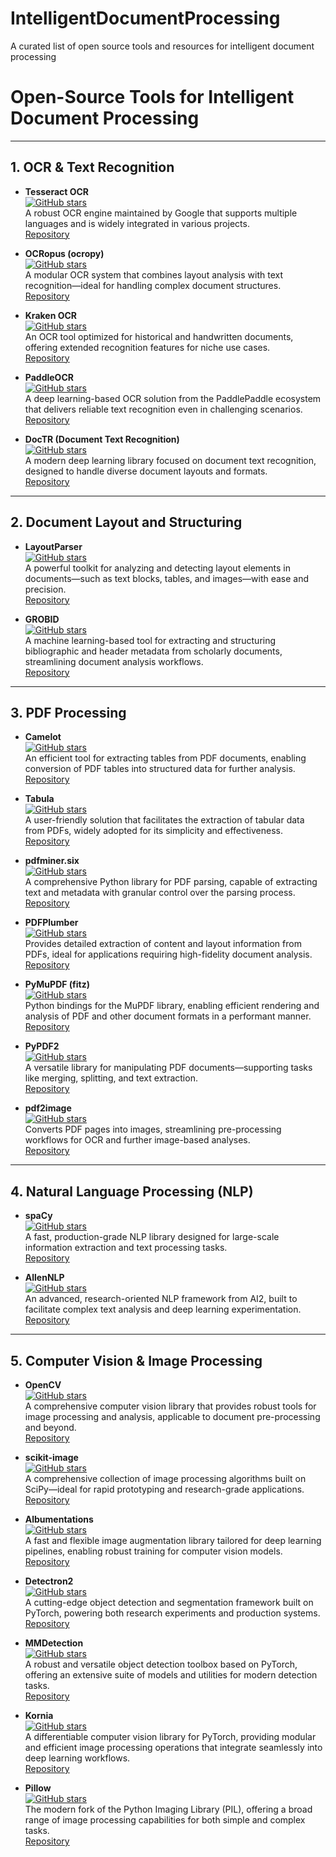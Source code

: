 # IntelligentDocumentProcessing
A curated list of open source tools and resources for intelligent document processing

# Open-Source Tools for Intelligent Document Processing

---

## 1. OCR & Text Recognition

- **Tesseract OCR**  
  [![GitHub stars](https://img.shields.io/github/stars/tesseract-ocr/tesseract?style=social)](https://github.com/tesseract-ocr/tesseract)  
  A robust OCR engine maintained by Google that supports multiple languages and is widely integrated in various projects.  
  [Repository](https://github.com/tesseract-ocr/tesseract)

- **OCRopus (ocropy)**  
  [![GitHub stars](https://img.shields.io/github/stars/tmbdev/ocropy?style=social)](https://github.com/tmbdev/ocropy)  
  A modular OCR system that combines layout analysis with text recognition—ideal for handling complex document structures.  
  [Repository](https://github.com/tmbdev/ocropy)

- **Kraken OCR**  
  [![GitHub stars](https://img.shields.io/github/stars/mittagessen/kraken?style=social)](https://github.com/mittagessen/kraken)  
  An OCR tool optimized for historical and handwritten documents, offering extended recognition features for niche use cases.  
  [Repository](https://github.com/mittagessen/kraken)

- **PaddleOCR**  
  [![GitHub stars](https://img.shields.io/github/stars/PaddlePaddle/PaddleOCR?style=social)](https://github.com/PaddlePaddle/PaddleOCR)  
  A deep learning-based OCR solution from the PaddlePaddle ecosystem that delivers reliable text recognition even in challenging scenarios.  
  [Repository](https://github.com/PaddlePaddle/PaddleOCR)

- **DocTR (Document Text Recognition)**  
  [![GitHub stars](https://img.shields.io/github/stars/mindee/doctr?style=social)](https://github.com/mindee/doctr)  
  A modern deep learning library focused on document text recognition, designed to handle diverse document layouts and formats.  
  [Repository](https://github.com/mindee/doctr)

---

## 2. Document Layout and Structuring

- **LayoutParser**  
  [![GitHub stars](https://img.shields.io/github/stars/Layout-Parser/layout-parser?style=social)](https://github.com/Layout-Parser/layout-parser)  
  A powerful toolkit for analyzing and detecting layout elements in documents—such as text blocks, tables, and images—with ease and precision.  
  [Repository](https://github.com/Layout-Parser/layout-parser)

- **GROBID**  
  [![GitHub stars](https://img.shields.io/github/stars/kermitt2/grobid?style=social)](https://github.com/kermitt2/grobid)  
  A machine learning-based tool for extracting and structuring bibliographic and header metadata from scholarly documents, streamlining document analysis workflows.  
  [Repository](https://github.com/kermitt2/grobid)

---

## 3. PDF Processing

- **Camelot**  
  [![GitHub stars](https://img.shields.io/github/stars/camelot-dev/camelot?style=social)](https://github.com/camelot-dev/camelot)  
  An efficient tool for extracting tables from PDF documents, enabling conversion of PDF tables into structured data for further analysis.  
  [Repository](https://github.com/camelot-dev/camelot)

- **Tabula**  
  [![GitHub stars](https://img.shields.io/github/stars/tabulapdf/tabula?style=social)](https://github.com/tabulapdf/tabula)  
  A user-friendly solution that facilitates the extraction of tabular data from PDFs, widely adopted for its simplicity and effectiveness.  
  [Repository](https://github.com/tabulapdf/tabula)

- **pdfminer.six**  
  [![GitHub stars](https://img.shields.io/github/stars/pdfminer/pdfminer.six?style=social)](https://github.com/pdfminer/pdfminer.six)  
  A comprehensive Python library for PDF parsing, capable of extracting text and metadata with granular control over the parsing process.  
  [Repository](https://github.com/pdfminer/pdfminer.six)

- **PDFPlumber**  
  [![GitHub stars](https://img.shields.io/github/stars/jsvine/pdfplumber?style=social)](https://github.com/jsvine/pdfplumber)  
  Provides detailed extraction of content and layout information from PDFs, ideal for applications requiring high-fidelity document analysis.  
  [Repository](https://github.com/jsvine/pdfplumber)

- **PyMuPDF (fitz)**  
  [![GitHub stars](https://img.shields.io/github/stars/pymupdf/PyMuPDF?style=social)](https://github.com/pymupdf/PyMuPDF)  
  Python bindings for the MuPDF library, enabling efficient rendering and analysis of PDF and other document formats in a performant manner.  
  [Repository](https://github.com/pymupdf/PyMuPDF)

- **PyPDF2**  
  [![GitHub stars](https://img.shields.io/github/stars/py-pdf/PyPDF2?style=social)](https://github.com/py-pdf/PyPDF2)  
  A versatile library for manipulating PDF documents—supporting tasks like merging, splitting, and text extraction.  
  [Repository](https://github.com/py-pdf/PyPDF2)

- **pdf2image**  
  [![GitHub stars](https://img.shields.io/github/stars/Belval/pdf2image?style=social)](https://github.com/Belval/pdf2image)  
  Converts PDF pages into images, streamlining pre-processing workflows for OCR and further image-based analyses.  
  [Repository](https://github.com/Belval/pdf2image)

---

## 4. Natural Language Processing (NLP)

- **spaCy**  
  [![GitHub stars](https://img.shields.io/github/stars/explosion/spaCy?style=social)](https://github.com/explosion/spaCy)  
  A fast, production-grade NLP library designed for large-scale information extraction and text processing tasks.  
  [Repository](https://github.com/explosion/spaCy)

- **AllenNLP**  
  [![GitHub stars](https://img.shields.io/github/stars/allenai/allennlp?style=social)](https://github.com/allenai/allennlp)  
  An advanced, research-oriented NLP framework from AI2, built to facilitate complex text analysis and deep learning experimentation.  
  [Repository](https://github.com/allenai/allennlp)

---

## 5. Computer Vision & Image Processing

- **OpenCV**  
  [![GitHub stars](https://img.shields.io/github/stars/opencv/opencv?style=social)](https://github.com/opencv/opencv)  
  A comprehensive computer vision library that provides robust tools for image processing and analysis, applicable to document pre-processing and beyond.  
  [Repository](https://github.com/opencv/opencv)

- **scikit-image**  
  [![GitHub stars](https://img.shields.io/github/stars/scikit-image/scikit-image?style=social)](https://github.com/scikit-image/scikit-image)  
  A comprehensive collection of image processing algorithms built on SciPy—ideal for rapid prototyping and research-grade applications.  
  [Repository](https://github.com/scikit-image/scikit-image)

- **Albumentations**  
  [![GitHub stars](https://img.shields.io/github/stars/albumentations-team/albumentations?style=social)](https://github.com/albumentations-team/albumentations)  
  A fast and flexible image augmentation library tailored for deep learning pipelines, enabling robust training for computer vision models.  
  [Repository](https://github.com/albumentations-team/albumentations)

- **Detectron2**  
  [![GitHub stars](https://img.shields.io/github/stars/facebookresearch/detectron2?style=social)](https://github.com/facebookresearch/detectron2)  
  A cutting-edge object detection and segmentation framework built on PyTorch, powering both research experiments and production systems.  
  [Repository](https://github.com/facebookresearch/detectron2)

- **MMDetection**  
  [![GitHub stars](https://img.shields.io/github/stars/open-mmlab/mmdetection?style=social)](https://github.com/open-mmlab/mmdetection)  
  A robust and versatile object detection toolbox based on PyTorch, offering an extensive suite of models and utilities for modern detection tasks.  
  [Repository](https://github.com/open-mmlab/mmdetection)

- **Kornia**  
  [![GitHub stars](https://img.shields.io/github/stars/kornia/kornia?style=social)](https://github.com/kornia/kornia)  
  A differentiable computer vision library for PyTorch, providing modular and efficient image processing operations that integrate seamlessly into deep learning workflows.  
  [Repository](https://github.com/kornia/kornia)

- **Pillow**  
  [![GitHub stars](https://img.shields.io/github/stars/python-pillow/Pillow?style=social)](https://github.com/python-pillow/Pillow)  
  The modern fork of the Python Imaging Library (PIL), offering a broad range of image processing capabilities for both simple and complex tasks.  
  [Repository](https://github.com/python-pillow/Pillow)
